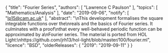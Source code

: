 {
    "title": "Fourier Series",
    "authors": [
        "Lawrence C Paulson"
    ],
    "topics": [
        "Mathematics/Analysis"
    ],
    "date": "2019-09-06",
    "notify": [
        "lp15@cam.ac.uk"
    ],
    "abstract": "\nThis development formalises the square integrable functions over the\nreals and the basics of Fourier series. It culminates with a proof\nthat every well-behaved periodic function can be approximated by a\nFourier series. The material is ported from HOL Light:\nhttps://github.com/jrh13/hol-light/blob/master/100/fourier.ml",
    "licence": "BSD",
    "olderReleases": {
        "2019": "2019-09-11"
    }
}